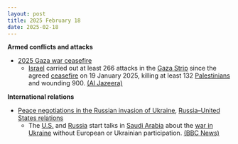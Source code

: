 ```yaml
---
layout: post
title: 2025 February 18
date: 2025-02-18
---
```



**Armed conflicts and attacks**

* [2025 Gaza war ceasefire](https://en.wikipedia.org/wiki/2025_Gaza_war_ceasefire "2025 Gaza war ceasefire")
  + [Israel](https://en.wikipedia.org/wiki/Israel "Israel") carried out at least 266 attacks in the [Gaza Strip](https://en.wikipedia.org/wiki/Gaza_Strip "Gaza Strip") since the agreed [ceasefire](https://en.wikipedia.org/wiki/Ceasefire "Ceasefire") on 19 January 2025, killing at least 132 [Palestinians](https://en.wikipedia.org/wiki/Palestinians "Palestinians") and wounding 900. [(Al Jazeera)](https://www.aljazeera.com/news/liveblog/2025/2/18/live-israel-pushes-forward-with-plans-for-voluntary-expulsions-from-gaza?update=3518175)

**International relations**

* [Peace negotiations in the Russian invasion of Ukraine](https://en.wikipedia.org/wiki/Peace_negotiations_in_the_Russian_invasion_of_Ukraine "Peace negotiations in the Russian invasion of Ukraine"), [Russia–United States relations](https://en.wikipedia.org/wiki/Russia%E2%80%93United_States_relations "Russia–United States relations")
  + The [U.S.](https://en.wikipedia.org/wiki/U.S. "U.S.") and [Russia](https://en.wikipedia.org/wiki/Russia "Russia") start talks in [Saudi Arabia](https://en.wikipedia.org/wiki/Saudi_Arabia "Saudi Arabia") about the [war in Ukraine](https://en.wikipedia.org/wiki/Russo-Ukrainian_War "Russo-Ukrainian War") without European or Ukrainian participation. [(BBC News)](https://www.bbc.com/news/live/c62e2158mkpt)
